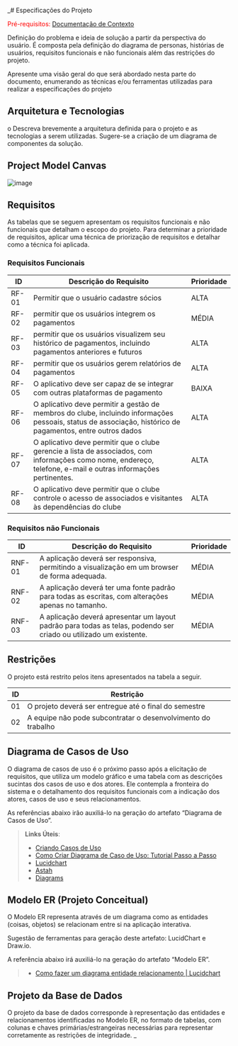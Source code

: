 _# Especificações do Projeto

<span style="color:red">Pré-requisitos: <a href="1-Documentação de Contexto.md"> Documentação de Contexto</a></span>

Definição do problema e ideia de solução a partir da perspectiva do usuário. É composta pela definição do  diagrama de personas, histórias de usuários, requisitos funcionais e não funcionais além das restrições do projeto.

Apresente uma visão geral do que será abordado nesta parte do documento, enumerando as técnicas e/ou ferramentas utilizadas para realizar a especificações do projeto

## Arquitetura e Tecnologias

o	Descreva brevemente a arquitetura definida para o projeto e as tecnologias a serem utilizadas. Sugere-se a criação de um diagrama de componentes da solução.

## Project Model Canvas

![image](https://user-images.githubusercontent.com/81272703/225780698-a0fcf66a-fea8-4e71-907b-7deaecb6dbf1.png)


## Requisitos

As tabelas que se seguem apresentam os requisitos funcionais e não funcionais que detalham o escopo do projeto. Para determinar a prioridade de requisitos, aplicar uma técnica de priorização de requisitos e detalhar como a técnica foi aplicada.

### Requisitos Funcionais

|ID    | Descrição do Requisito  | Prioridade |
|------|-----------------------------------------|----|
|RF-01| Permitir que o usuário cadastre sócios | ALTA | 
|RF-02| permitir que os usuários integrem os pagamentos   | MÉDIA |
|RF-03|permitir que os usuários visualizem seu histórico de pagamentos, incluindo pagamentos anteriores e futuros| ALTA | 
|RF-04| permitir que os usuários gerem relatórios de pagamentos|ALTA | 
|RF-05| O aplicativo deve ser capaz de se integrar com outras plataformas de pagamento | BAIXA|
|RF-06| O aplicativo deve permitir a gestão de membros do clube, incluindo informações pessoais, status de associação, histórico de pagamentos, entre outros dados | ALTA|
|RF-07|O aplicativo deve permitir que o clube gerencie a lista de associados, com informações como nome, endereço, telefone, e-mail e outras informações pertinentes.| ALTA|
|RF-08|O aplicativo deve permitir que o clube controle o acesso de associados e visitantes às dependências do clube| ALTA|


### Requisitos não Funcionais

|ID     | Descrição do Requisito  |Prioridade |
|-------|-------------------------|----|
|RNF-01| A aplicação deverá ser responsiva, permitindo a visualização em um browser de forma adequada.  | MÉDIA | 
|RNF-02| A aplicação deverá ter uma fonte padrão para todas as escritas, com alterações apenas no tamanho.   |  MÉDIA |
|RNF-03| A aplicação deverá apresentar um layout padrão para todas as telas, podendo ser criado ou utilizado um existente.   |  MÉDIA |


## Restrições

O projeto está restrito pelos itens apresentados na tabela a seguir.

|ID| Restrição                                             |
|--|-------------------------------------------------------|
|01| O projeto deverá ser entregue até o final do semestre |
|02| A equipe não pode subcontratar o desenvolvimento do trabalho |


## Diagrama de Casos de Uso

O diagrama de casos de uso é o próximo passo após a elicitação de requisitos, que utiliza um modelo gráfico e uma tabela com as descrições sucintas dos casos de uso e dos atores. Ele contempla a fronteira do sistema e o detalhamento dos requisitos funcionais com a indicação dos atores, casos de uso e seus relacionamentos. 

As referências abaixo irão auxiliá-lo na geração do artefato “Diagrama de Casos de Uso”.

> **Links Úteis**:
> - [Criando Casos de Uso](https://www.ibm.com/docs/pt-br/elm/6.0?topic=requirements-creating-use-cases)
> - [Como Criar Diagrama de Caso de Uso: Tutorial Passo a Passo](https://gitmind.com/pt/fazer-diagrama-de-caso-uso.html/)
> - [Lucidchart](https://www.lucidchart.com/)
> - [Astah](https://astah.net/)
> - [Diagrams](https://app.diagrams.net/)

## Modelo ER (Projeto Conceitual)

O Modelo ER representa através de um diagrama como as entidades (coisas, objetos) se relacionam entre si na aplicação interativa.

Sugestão de ferramentas para geração deste artefato: LucidChart e Draw.io.

A referência abaixo irá auxiliá-lo na geração do artefato “Modelo ER”.

> - [Como fazer um diagrama entidade relacionamento | Lucidchart](https://www.lucidchart.com/pages/pt/como-fazer-um-diagrama-entidade-relacionamento)

## Projeto da Base de Dados

O projeto da base de dados corresponde à representação das entidades e relacionamentos identificadas no Modelo ER, no formato de tabelas, com colunas e chaves primárias/estrangeiras necessárias para representar corretamente as restrições de integridade.
_
